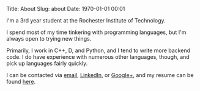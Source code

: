 Title: About
Slug: about
Date: 1970-01-01 00:01

I'm a 3rd year student at the Rochester Institute of Technology.

I spend most of my time tinkering with programming languages, but I'm always open to trying new things.

Primarily, I work in C++, D, and Python, and I tend to write more backend code. I do have experience with numerous other languages, though, and pick up languages fairly quickly.

I can be contacted via [email][Email], [LinkedIn], or [Google+], and my resume can be found [here][Resume].

[Email]: mailto:msoucy@csh.rit.edu
[LinkedIn]: http://www.linkedin.com/in/msoucy
[Google+]: http://gplus.to/msoucy
[Resume]: |filename|/extras/resume.pdf
